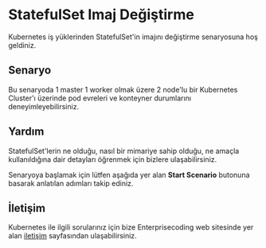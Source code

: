 
# StatefulSet Imaj Değiştirme

Kubernetes iş yüklerinden StatefulSet'in imajını değiştirme senaryosuna hoş geldiniz.

## Senaryo

Bu senaryoda 1 master 1 worker olmak üzere 2 node'lu bir Kubernetes Cluster'ı üzerinde pod evreleri ve konteyner durumlarını deneyimleyebilirsiniz.

## Yardım

StatefulSet'lerin ne olduğu, nasıl bir mimariye sahip olduğu, ne amaçla kullanıldığına dair detayları öğrenmek için bizlere ulaşabilirsiniz.

Senaryoya başlamak için lütfen aşağıda yer alan **Start Scenario** butonuna basarak anlatılan adımları takip ediniz.

## İletişim

Kubernetes ile ilgili sorularınız için bize Enterprisecoding web sitesinde yer alan [iletişim](https://enterprisecoding.com/iletisim/) sayfasından ulaşabilirsiniz.
